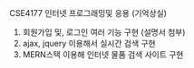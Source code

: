 CSE4177 인터넷 프로그래밍및 응용  (기억상실)
1. 회원가입 및, 로그인 여러 기능 구현 (설명서 첨부)  
2. ajax, jquery 이용해서 실시간 검색 구현  
3. MERN스택 이용해 인터넷 물품 검색 사이트 구현
